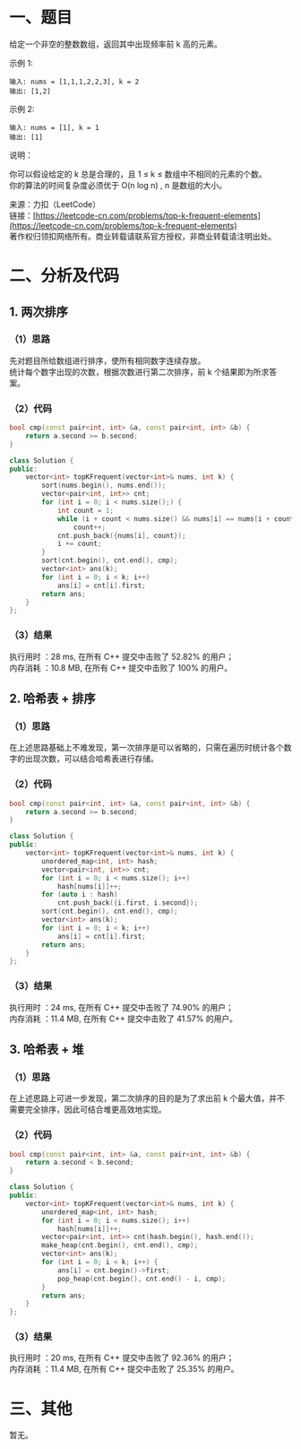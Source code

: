 # 一、题目
给定一个非空的整数数组，返回其中出现频率前 k 高的元素。  
  
示例 1:  
```
输入: nums = [1,1,1,2,2,3], k = 2
输出: [1,2]
```
示例 2:  
```
输入: nums = [1], k = 1
输出: [1]
```
说明：  
  
你可以假设给定的 k 总是合理的，且 1 ≤ k ≤ 数组中不相同的元素的个数。  
你的算法的时间复杂度必须优于 O(n log n) , n 是数组的大小。   
  
来源：力扣（LeetCode）  
链接：[https://leetcode-cn.com/problems/top-k-frequent-elements](https://leetcode-cn.com/problems/top-k-frequent-elements)  
著作权归领扣网络所有。商业转载请联系官方授权，非商业转载请注明出处。  
# 二、分析及代码
## 1. 两次排序
### （1）思路
先对题目所给数组进行排序，使所有相同数字连续存放。  
统计每个数字出现的次数，根据次数进行第二次排序，前 k 个结果即为所求答案。  
### （2）代码
```cpp
bool cmp(const pair<int, int> &a, const pair<int, int> &b) {
    return a.second >= b.second; 
}

class Solution {
public:
    vector<int> topKFrequent(vector<int>& nums, int k) {
        sort(nums.begin(), nums.end());
        vector<pair<int, int>> cnt;
        for (int i = 0; i < nums.size();) {
            int count = 1;
            while (i + count < nums.size() && nums[i] == nums[i + count])
                count++;
            cnt.push_back({nums[i], count});
            i += count;
        }
        sort(cnt.begin(), cnt.end(), cmp);
        vector<int> ans(k);
        for (int i = 0; i < k; i++)
            ans[i] = cnt[i].first;
        return ans;       
    }
};
```
### （3）结果
执行用时 ：28 ms, 在所有 C++ 提交中击败了 52.82% 的用户；  
内存消耗 ：10.8 MB, 在所有 C++ 提交中击败了 100% 的用户。  
## 2. 哈希表 + 排序
### （1）思路
在上述思路基础上不难发现，第一次排序是可以省略的，只需在遍历时统计各个数字的出现次数，可以结合哈希表进行存储。  
### （2）代码
```cpp
bool cmp(const pair<int, int> &a, const pair<int, int> &b) {
    return a.second >= b.second; 
}

class Solution {
public:
    vector<int> topKFrequent(vector<int>& nums, int k) {
        unordered_map<int, int> hash;
        vector<pair<int, int>> cnt;
        for (int i = 0; i < nums.size(); i++)
            hash[nums[i]]++;
        for (auto i : hash)
            cnt.push_back({i.first, i.second});
        sort(cnt.begin(), cnt.end(), cmp);
        vector<int> ans(k);
        for (int i = 0; i < k; i++)
            ans[i] = cnt[i].first;
        return ans;       
    }
};
```
### （3）结果
执行用时 ：24 ms, 在所有 C++ 提交中击败了 74.90% 的用户；  
内存消耗 ：11.4 MB, 在所有 C++ 提交中击败了 41.57% 的用户。  
## 3. 哈希表 + 堆
### （1）思路
在上述思路上可进一步发现，第二次排序的目的是为了求出前 k 个最大值，并不需要完全排序，因此可结合堆更高效地实现。  
### （2）代码
```cpp
bool cmp(const pair<int, int> &a, const pair<int, int> &b) {
    return a.second < b.second; 
}

class Solution {
public:
    vector<int> topKFrequent(vector<int>& nums, int k) {
        unordered_map<int, int> hash;       
        for (int i = 0; i < nums.size(); i++)
            hash[nums[i]]++;
        vector<pair<int, int>> cnt(hash.begin(), hash.end());
        make_heap(cnt.begin(), cnt.end(), cmp);
        vector<int> ans(k);
        for (int i = 0; i < k; i++) {
            ans[i] = cnt.begin()->first;
            pop_heap(cnt.begin(), cnt.end() - i, cmp);
        }
        return ans;       
    }
};
```
### （3）结果
执行用时 ：20 ms, 在所有 C++ 提交中击败了 92.36% 的用户；  
内存消耗 ：11.4 MB, 在所有 C++ 提交中击败了 25.35% 的用户。  
# 三、其他
暂无。  
